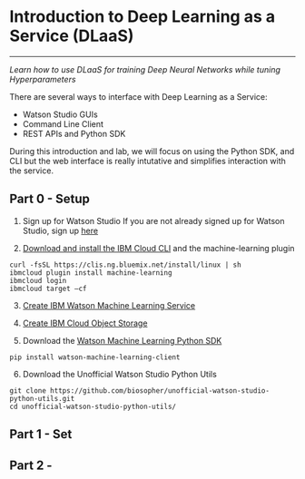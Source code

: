 # Introduction to Deep Learning as a Service (DLaaS)
---
_Learn how to use DLaaS for training Deep Neural Networks while tuning Hyperparameters_

There are several ways to interface with Deep Learning as a Service:
* Watson Studio GUIs
* Command Line Client
* REST APIs and Python SDK

During this introduction and lab, we will focus on using the Python SDK, and CLI but the web interface is really intutative and simplifies interaction with the service.

## Part 0 - Setup
1) Sign up for Watson Studio
If you are not already signed up for Watson Studio, sign up [here](https://www.ibm.com/cloud/watson-studio)

2) [Download and install the IBM Cloud CLI](https://console.bluemix.net/docs/cli/index.html#overview) and the machine-learning plugin
  ```
  curl -fsSL https://clis.ng.bluemix.net/install/linux | sh
  ibmcloud plugin install machine-learning
  ibmcloud login
  ibmcloud target —cf
  ```

3) [Create IBM Watson Machine Learning Service](https://github.com/biosopher/unofficial-watson-studio-python-utils/wiki/Create-WML-service-via-ui)

4) [Create IBM Cloud Object Storage](https://github.com/biosopher/unofficial-watson-studio-python-utils/wiki/Create-COS-service-via-ui)

5) Download the [Watson Machine Learning Python SDK](https://wml-api-pyclient.mybluemix.net/)

  `pip install watson-machine-learning-client`

6) Download the Unofficial Watson Studio Python Utils
  ```
  git clone https://github.com/biosopher/unofficial-watson-studio-python-utils.git
  cd unofficial-watson-studio-python-utils/
  ```


## Part 1 - Set 

## Part 2 - 
